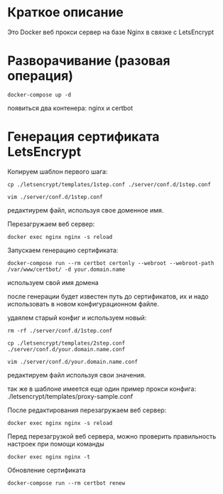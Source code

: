 # Краткое описание
Это Docker веб прокси сервер на базе Nginx в связке c LetsEncrypt

# Разворачивание (разовая операция)

```
docker-compose up -d
```
появиться два контенера: nginx и certbot


# Генерация сертификата LetsEncrypt

Копируем шаблон первого шага:
```
cp ./letsencrypt/templates/1step.conf ./server/conf.d/1step.conf
```

```
vim ./server/conf.d/1step.conf
```
редактиурем файл, используя свое доменное имя.

Перезагружаем веб сервер:
```
docker exec nginx nginx -s reload
```

Запускаем генерацию сертификата:
```
docker-compose run --rm certbot certonly --webroot --webroot-path /var/www/certbot/ -d your.domain.name
```
используем свой имя домена

после генерации будет известен путь до сертификатов, их и надо использовать в новом конфигурационном файле.

удаялем старый конфиг и используем новый:

```
rm -rf ./server/conf.d/1step.conf
```
```
cp ./letsencrypt/templates/2step.conf ./server/conf.d/your.domain.name.conf
```
```
vim ./server/conf.d/your.domain.name.conf
```
редактируем файл используя свои значения.

так же в шаблоне имеется еще один пример прокси конфига: ./letsencrypt/templates/proxy-sample.conf

После редактирования перезагружаем веб сервер:
```
docker exec nginx nginx -s reload
```

Перед перезагрузкой веб сервера, можно проверить правильность настроек при помощи команды
```
docker exec nginx nginx -t
```


Обновление сертификата
```
docker-compose run --rm certbot renew
```
